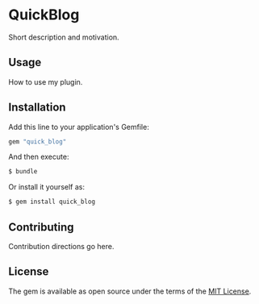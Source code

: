 # QuickBlog
Short description and motivation.

## Usage
How to use my plugin.

## Installation
Add this line to your application's Gemfile:

```ruby
gem "quick_blog"
```

And then execute:
```bash
$ bundle
```

Or install it yourself as:
```bash
$ gem install quick_blog
```

## Contributing
Contribution directions go here.

## License
The gem is available as open source under the terms of the [MIT License](https://opensource.org/licenses/MIT).

